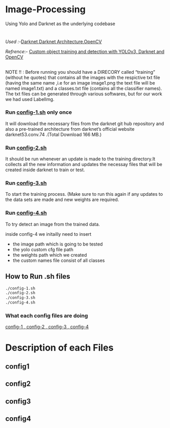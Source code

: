 ﻿# Image-Processing
Using Yolo and Darknet as the underlying codebase

#
*Used :-*[Darknet](https://github.com/pjreddie/darknet),[Darknet Architecture](https://pjreddie.com/media/files/darknet53.conv.74),[OpenCV](https://gist.github.com/8082bfe067b202b9162c419eb716582a.git)

*Refrence*:- [Custom object training and detection with YOLOv3, Darknet and OpenCV](https://blog.francium.tech/custom-object-training-and-detection-with-yolov3-darknet-and-opencv-41542f2ff44e)

## 
NOTE !! : Before running you should have a DIRECORY called “training” (without he quotes) that contains all the images with the respictive txt file (having the same name ,i.e for an image image1.png the text file will be named image1.txt) and a classes.txt file (contains all the classifier names). The txt files can be generated through various softwares, but for our work we had used LabelImg.

### Run [config-1.sh](##config1) only once
It will download the necessary files from the darknet git hub repository and also a pre-trained architecture from darknet’s official website darknet53.conv.74 .(Total Download 166 MB.)

### Run [config-2.sh](##config2)
It should be run whenever an update is made to the training directory.It collects all the new information and updates the necessay files that will be created inside darknet to train or test.

### Run [config-3.sh](##config3)
To start the training process. (Make sure to run this again if any updates to the data sets are made and new weights are required.

### Run [config-4.sh](##config4) 
To try detect an image from the trained data.

inside config-4 we initailly need to insert 
- the image path which is going to be tested
- the yolo custom cfg file path
- the weights path which we created
- the custom names file consist of all classes 

## How to Run .sh files
```bash
./config-1.sh
./config-2.sh
./config-3.sh
./config-4.sh
```
### What each config files are doing 
[ config-1 ](##config1),[ config-2 ](##config2),[ config-3 ](##config3),[ config-4 ](##config4)

# Description of each Files
## config1
## config2
## config3
## config4

